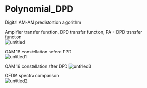 # Polynomial_DPD


Digital AM-AM predistortion algorithm 

Amplifier transfer function, DPD transfer function, PA + DPD transfer function   
![untitled](https://user-images.githubusercontent.com/40640833/218423674-83304f5f-e275-4753-be36-32f499a5b5c7.jpg)


QAM 16 constellation before DPD  
![untitled1](https://user-images.githubusercontent.com/40640833/218424103-391a9af5-c2d6-4426-b7be-57ee3e6116c6.jpg)


QAM 16 constellation after DPD 
![untitled3](https://user-images.githubusercontent.com/40640833/218424264-f4f08d30-83c7-4d1c-901b-4c0bc8231f8b.jpg)


OFDM spectra comparison   
![untitled2](https://user-images.githubusercontent.com/40640833/218424380-730655d5-0f1a-4ed4-9f9b-26d24cbb9ab8.jpg)

